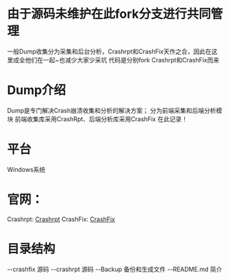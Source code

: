 # 由于源码未维护在此fork分支进行共同管理
一般Dump收集分为采集和后台分析，Crashrpt和CrashFix天作之合，因此在这里成全他们在一起~也减少大家少采坑
代码是分别fork Crashrpt和CrashFix而来
# Dump介绍
Dump是专门解决Crash崩溃收集和分析的解决方案；
分为前端采集和后端分析模块
前端收集库采用CrashRpt、后端分析库采用CrashFix 在此记录！

# 平台

Windows系统

# 官网：
Crashrpt:
[Crashrpt](http://crashrpt.sourceforge.net/docs/html/crashfix_server.html)
CrashFix:
[CrashFix](http://crashfix.sourceforge.net/doc/html/index.html)

# 目录结构
--crashfix
	源码
--crashrpt
	源码
--Backup
	备份和生成文件
--README.md
	简介
